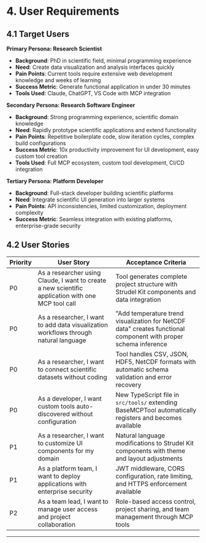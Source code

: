 # 4. User Requirements

## 4.1 Target Users

**Primary Persona: Research Scientist**

- **Background**: PhD in scientific field, minimal programming experience
- **Need**: Create data visualization and analysis interfaces quickly
- **Pain Points**: Current tools require extensive web development knowledge and weeks of learning
- **Success Metric**: Generate functional application in under 30 minutes
- **Tools Used**: Claude, ChatGPT, VS Code with MCP integration

**Secondary Persona: Research Software Engineer**

- **Background**: Strong programming experience, scientific domain knowledge
- **Need**: Rapidly prototype scientific applications and extend functionality
- **Pain Points**: Repetitive boilerplate code, slow iteration cycles, complex build configurations
- **Success Metric**: 10x productivity improvement for UI development, easy custom tool creation
- **Tools Used**: Full MCP ecosystem, custom tool development, CI/CD integration

**Tertiary Persona: Platform Developer**

- **Background**: Full-stack developer building scientific platforms
- **Need**: Integrate scientific UI generation into larger systems
- **Pain Points**: API inconsistencies, limited customization, deployment complexity
- **Success Metric**: Seamless integration with existing platforms, enterprise-grade security

## 4.2 User Stories

| Priority | User Story                                                                                         | Acceptance Criteria                                                                                             |
| -------- | -------------------------------------------------------------------------------------------------- | --------------------------------------------------------------------------------------------------------------- |
| P0       | As a researcher using Claude, I want to create a new scientific application with one MCP tool call | Tool generates complete project structure with Strudel Kit components and data integration                      |
| P0       | As a researcher, I want to add data visualization workflows through natural language               | "Add temperature trend visualization for NetCDF data" creates functional component with proper schema inference |
| P0       | As a researcher, I want to connect scientific datasets without coding                              | Tool handles CSV, JSON, HDF5, NetCDF formats with automatic schema validation and error recovery                |
| P0       | As a developer, I want custom tools auto-discovered without configuration                          | New TypeScript file in `src/tools/` extending BaseMCPTool automatically registers and becomes available         |
| P1       | As a researcher, I want to customize UI components for my domain                                   | Natural language modifications to Strudel Kit components with theme and layout adjustments                      |
| P1       | As a platform team, I want to deploy applications with enterprise security                         | JWT middleware, CORS configuration, rate limiting, and HTTPS enforcement available                              |
| P2       | As a team lead, I want to manage user access and project collaboration                             | Role-based access control, project sharing, and team management through MCP tools                               |

---
